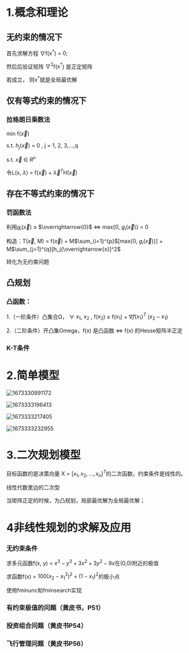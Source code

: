 # 1.概念和理论

## 无约束的情况下

首先求解方程 $\nabla$f($x^*$) = 0;

然后后验证矩阵 $\nabla^2$f($x^*$) 是正定矩阵

若成立， 则$x^*$就是全局最优解

## 仅有等式约束的情况下

### 拉格朗日乘数法

min f($\overrightarrow{x}$) 

s.t. $h_j$($\overrightarrow{x}$) = 0  ,   j = 1, 2, 3,...,q

s.t. $\overrightarrow{x}$ $\in$  $R^n$

令L(x, $\lambda$) = f($\overrightarrow{x}$) + $\overrightarrow{\lambda}^T$H($\overrightarrow{x}$)

## 存在不等式约束的情况下

### 罚函数法

利用$g_i$($\overrightarrow{x}$) $\leqslant$ $\overrightarrow{0}$ $\iff$ max{0, $g_i$($\overrightarrow{x}$)} = 0

构造：T($\overrightarrow{x}$, M) = f($\overrightarrow{x}$) + M$\sum_{i=1}^{p}$[max{0, $g_i$($\overrightarrow{x}$)}] + M$\sum_{j=1}^{q}[h_j(\overrightarrow{x}]^2$

转化为无约束问题

## 凸规划

### 凸函数：

1.（一阶条件）凸集合Ω， $\forall$ $x_1$, $x_2$ , f($x_2$) $\geq$ f($x_1$) + $\nabla$$f(x_1)^T$ ($x_2 - x_1$)

2.（二阶条件）开凸集Omega，f(x) 是凸函数 $\iff$ f(x) 的Hesse矩阵半正定

### K-T条件

# 2.简单模型



![1673330991172](C:\Users\钱一铭\AppData\Roaming\Typora\typora-user-images\1673330991172.png)

![1673333196413](C:\Users\钱一铭\AppData\Roaming\Typora\typora-user-images\1673333196413.png)

![1673333217405](C:\Users\钱一铭\AppData\Roaming\Typora\typora-user-images\1673333217405.png)

![1673333232955](C:\Users\钱一铭\AppData\Roaming\Typora\typora-user-images\1673333232955.png)

# 3.二次规划模型

目标函数的是决策向量 X = $[x_1,  x_2, ..., x_n]^T$的二次函数，约束条件是线性的。

线性代数里边的二次型

当矩阵正定的时候，为凸规划，局部最优解为全局最优解；



# 4非线性规划的求解及应用

### 无约束条件

求多元函数f(x, y) = $x^3 - y^3  + 3x^2 + 3y^2 - 9x$在(0,0)附近的极值

求函数f(x) = $100(x_2 - x_1^2)^2 + (1 - x_1)^2$的极小点

使用fminunc和fminsearch实现

### 有约束极值的问题（黄皮书，P51）

### 投资组合问题（黄皮书P54）

### 飞行管理问题（黄皮书P56）





